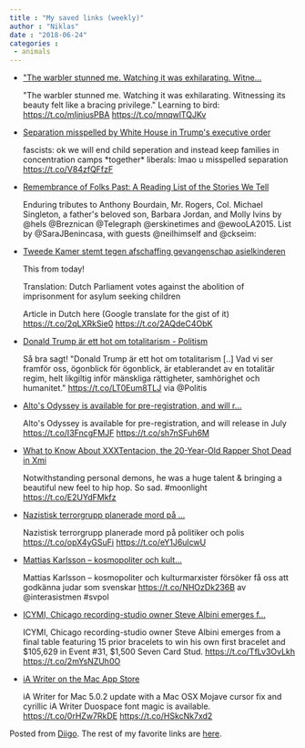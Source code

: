 ```yaml
---
title : "My saved links (weekly)"
author : "Niklas"
date : "2018-06-24"
categories : 
 - animals
---
```


- ["The warbler stunned me. Watching it was exhilarating. Witne...](https://t.co/mIjniusPBA)
    
    "The warbler stunned me. Watching it was exhilarating. Witnessing its beauty felt like a bracing privilege." Learning to bird: https://t.co/mIjniusPBA https://t.co/mnqwlTQJKv
    
- [Separation misspelled by White House in Trump's executive order](https://www.usatoday.com/story/news/politics/onpolitics/2018/06/20/white-house-typo-separation/720099002/)
    
    fascists: ok we will end child seperation and instead keep families in concentration camps \*together\* liberals: lmao u misspelled separation https://t.co/V84zfQFfzF
    
- [Remembrance of Folks Past: A Reading List of the Stories We Tell](https://longreads.com/2018/06/21/remembrance-of-folks-past-a-reading-list-of-the-stories-we-tell/)
    
    Enduring tributes to Anthony Bourdain, Mr. Rogers, Col. Michael Singleton, a father's beloved son, Barbara Jordan, and Molly Ivins by @hels @Breznican @Telegraph @erskinetimes and @ewooLA2015. List by @SaraJBenincasa, with guests @neilhimself and @ckseim:
    
- [Tweede Kamer stemt tegen afschaffing gevangenschap asielkinderen](https://joop.bnnvara.nl/nieuws/tweede-kamer-stemt-tegen-afschaffing-gevangenschap-asielkinderen)
    
    This from today!
    
    Translation: Dutch Parliament votes against the abolition of imprisonment for asylum seeking children
    
    Article in Dutch here (Google translate for the gist of it) https://t.co/2qLXRkSie0 https://t.co/2AQdeC4ObK
    
- [Donald Trump är ett hot om totalitarism - Politism](http://www.politism.se/story/donald-trump-ar-ett-hot-om-totalitarism/)
    
    Så bra sagt! "Donald Trump är ett hot om totalitarism \[..\] Vad vi ser framför oss, ögonblick för ögonblick, är etablerandet av en totalitär regim, helt likgiltig inför mänskliga rättigheter, samhörighet och humanitet." https://t.co/LT0Eum8TLJ via @Politis
    
- [Alto's Odyssey is available for pre-registration, and will r...](https://t.co/I3FncgFMJF)
    
    Alto's Odyssey is available for pre-registration, and will release in July https://t.co/I3FncgFMJF https://t.co/sh7nSFuh6M
    
- [What to Know About XXXTentacion, the 20-Year-Old Rapper Shot Dead in Xmi](https://apple.news/AijlEbDVyTpy6pHiwX_yKNQ)
    
    Notwithstanding personal demons, he was a huge talent & bringing a beautiful new feel to hip hop. So sad. #moonlight https://t.co/E2UYdFMkfz
    
    
- [Nazistisk terrorgrupp planerade mord på ...](https://t.co/opX4yGSuFi)
    
    Nazistisk terrorgrupp planerade mord på politiker och polis https://t.co/opX4yGSuFi https://t.co/eY1J6ulcwU
    
- [Mattias Karlsson – kosmopoliter och kult...](https://t.co/NHOzDk236B)
    
    Mattias Karlsson – kosmopoliter och kulturmarxister försöker få oss att godkänna judar som svenskar https://t.co/NHOzDk236B av @interasistmen #svpol
    
    
- [ICYMI, Chicago recording-studio owner Steve Albini emerges f...](https://t.co/TfLv3OvLkh)
    
    ICYMI, Chicago recording-studio owner Steve Albini emerges from a final table featuring 15 prior bracelets to win his own first bracelet and $105,629 in Event #31, $1,500 Seven Card Stud. https://t.co/TfLv3OvLkh https://t.co/2mYsNZUh0O
    
- [iA Writer on the Mac App Store](https://itunes.apple.com/us/app/ia-writer/id775737590?mt=12&ign-mpt=uo%3D4)
    
    iA Writer for Mac 5.0.2 update with a Mac OSX Mojave cursor fix and cyrillic iA Writer Duospace font magic is available. https://t.co/0rHZw7RkDE https://t.co/HSkcNk7xd2
    

Posted from [Diigo](https://www.diigo.com). The rest of my favorite links are [here](https://www.diigo.com/user/npivic).
